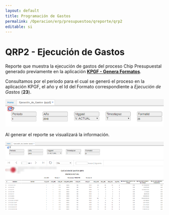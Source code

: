 ```yaml
---
layout: default
title: Programación de Gastos
permalink: /Operacion/erp/presupuestoo/qreporte/qrp2
editable: si
---
```


# QRP2 - Ejecución de Gastos

Reporte que muestra la ejecución de gastos del proceso Chip Presupuestal generado previamente en la aplicación [**KPGF - Genera Formatos**](http://docs.oasiscom.com/Operacion/erp/contabilidad/kproceso/kpgf#proceso-chip-presupuestal).  

Consultamos por el periodo para el cual se generó el proceso en la aplicación KPGF, el año y el Id del Formato correspondiente a _Ejecución de Gastos_ (**23**).  

![](qrp2.png)

Al generar el reporte se visualizará la información.  

![](qrp22.png)

